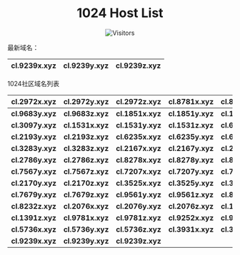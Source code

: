 <h1 align="center">1024 Host List</h1>
<p align="center" class="shields">
    <img src="https://img.shields.io/endpoint?url=https%3A%2F%2Fhits.dwyl.com%2Fpooneyy%2F1024-Host-List.json%3Fshow%3Dunique&style=flat-square&label=%E8%AE%BF%E9%97%AE%E4%BA%BA%E6%95%B0&labelColor=pink&color=default" alt="Visitors"/>
</p>

最新域名：

| cl.9239x.xyz | cl.9239y.xyz | cl.9239z.xyz |
| ---- | ---- | ---- |

1024社区域名列表

| cl.2972x.xyz | cl.2972y.xyz | cl.2972z.xyz | cl.8781x.xyz | cl.8781y.xyz | cl.8781z.xyz |
| :---: | :---: | :---: | :---: | :---: | :---: |
| **cl.9683y.xyz** | **cl.9683z.xyz** | **cl.1851x.xyz** | **cl.1851y.xyz** | **cl.1851z.xyz** | **cl.3097x.xyz** |
| **cl.3097y.xyz** | **cl.1531x.xyz** | **cl.1531y.xyz** | **cl.1531z.xyz** | **cl.6705y.xyz** | **cl.6705z.xyz** |
| **cl.2193y.xyz** | **cl.2193z.xyz** | **cl.6235x.xyz** | **cl.6235y.xyz** | **cl.6235z.xyz** | **cl.3283x.xyz** |
| **cl.3283y.xyz** | **cl.3283z.xyz** | **cl.2167x.xyz** | **cl.2167y.xyz** | **cl.2167z.xyz** | **cl.2786x.xyz** |
| **cl.2786y.xyz** | **cl.2786z.xyz** | **cl.8278x.xyz** | **cl.8278y.xyz** | **cl.8278z.xyz** | **cl.7567x.xyz** |
| **cl.7567y.xyz** | **cl.7567z.xyz** | **cl.7207x.xyz** | **cl.7207y.xyz** | **cl.7207z.xyz** | **cl.2170x.xyz** |
| **cl.2170y.xyz** | **cl.2170z.xyz** | **cl.3525x.xyz** | **cl.3525y.xyz** | **cl.3525z.xyz** | **cl.7679x.xyz** |
| **cl.7679y.xyz** | **cl.7679z.xyz** | **cl.9561y.xyz** | **cl.9561z.xyz** | **cl.8232x.xyz** | **cl.8232y.xyz** |
| **cl.8232z.xyz** | **cl.2076x.xyz** | **cl.2076y.xyz** | **cl.2076z.xyz** | **cl.1391x.xyz** | **cl.1391y.xyz** |
| **cl.1391z.xyz** | **cl.9781x.xyz** | **cl.9781z.xyz** | **cl.9252x.xyz** | **cl.9252y.xyz** | **cl.9252z.xyz** |
| **cl.5736x.xyz** | **cl.5736y.xyz** | **cl.5736z.xyz** | **cl.3931x.xyz** | **cl.3931y.xyz** | **cl.3931z.xyz** |
| **cl.9239x.xyz** | **cl.9239y.xyz** | **cl.9239z.xyz** |

